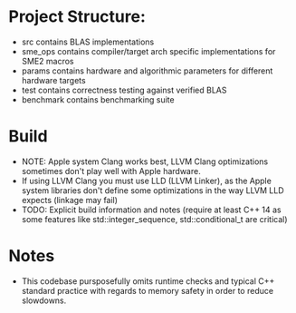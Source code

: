 
# Project Structure:
- src contains BLAS implementations
- sme_ops contains compiler/target arch specific implementations for SME2 macros
- params contains hardware and algorithmic parameters for different hardware targets
- test contains correctness testing against verified BLAS
- benchmark contains benchmarking suite

# Build
- NOTE: Apple system Clang works best, LLVM Clang optimizations sometimes don't play well with Apple hardware.
- If using LLVM Clang you must use LLD (LLVM Linker), as the Apple system libraries don't define some optimizations in the way LLVM LLD expects (linkage may fail)
- TODO: Explicit build information and notes (require at least C++ 14 as some features like std::integer_sequence, std::conditional_t are critical)

# Notes
- This codebase pursposefully omits runtime checks and typical C++ standard practice with regards to memory safety in order to reduce slowdowns.

